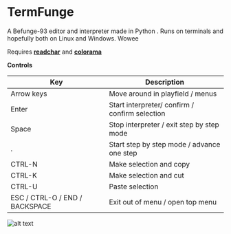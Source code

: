 # TermFunge
A Befunge-93 editor and interpreter made in Python . Runs on terminals and hopefully both on Linux and Windows. Wowee <br />

Requires [**readchar**](https://github.com/magmax/python-readchar/) and [**colorama**](https://github.com/tartley/colorama)

**Controls** <br />

| Key | Description |
| --- | --- |
| Arrow keys | Move around in playfield / menus |
| Enter | Start interpreter/ confirm / confirm selection |
| Space | Stop interpreter / exit step by step mode |
| . | Start step by step mode / advance one step |
| CTRL-N | Make selection and copy |
| CTRL-K | Make selection and cut |
| CTRL-U | Paste selection |
| ESC / CTRL-O / END / BACKSPACE | Exit out of menu / open top menu |

![alt text](https://i.imgur.com/dMFF61W.png)
